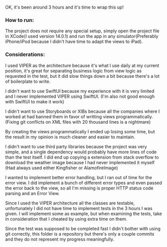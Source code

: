 OK, it's been around 3 hours and it's time to wrap this up!

### How to run:
 The project does not require any special setup, simply open the project file in XCode(I used version 14.0.1) and run the app in any simulator(Preferably iPhone/iPod because I didn't have time to adapt the views to iPad).


### Considerations:

I used VIPER as the architecture because it's what I use daily at my current position, it's great for separating business logic from view logic as requested in the test, but it did slow things down a bit because there's a lot of boilerplate to write.

I didn't want to use SwiftUI because my experience with it is very limited and I never implemented VIPER using SwiftUI. (I'm also not good enough with SwiftUI to make it work)

I didn't want to use Storyboards or XIBs because all the companies where I worked at had banned them in favor of writting views programmatically. (Fixing git conflicts on XML files with 20 thousand lines is a nightmare)

By creating the views programmatically I ended up losing some time, but the result in my opinion is much cleaner and easier to maintain.

I didn't want to use third party libraries because the project was very simple, and a single dependency would probably have more lines of code than the test itself. I did end up copying a extension from stack overflow to download the weather image because I had never implemented it myself (Had always used either Kingfisher or AlamofireImage)

I wanted to implement better error handling, but I ran out of time for the error view. I did implement a bunch of different error types and even passed the error back to the view, so all I'm missing is proper HTTP status code parsing and an Error View.

Since I used the VIPER architecture all the classes are testable, unfortunately I did not have time to implement tests in the 3 hours I was given. 
I will implement some as example, but when examining the tests, take in consideration that I cheated by using extra time on them.

Since the test was supposed to be completed fast I  didn't bother with using git correctly, this folder is a repository but there's only a couple commits and they do not represent my progress meaningfully. 